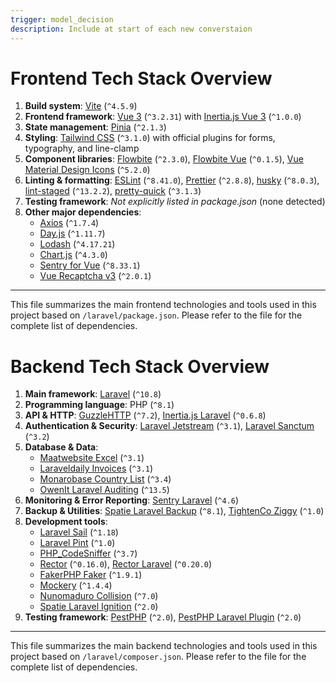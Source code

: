 ```yaml
---
trigger: model_decision
description: Include at start of each new converstaion
---
```


# Frontend Tech Stack Overview

1. **Build system**: [Vite](https://vitejs.dev/) (`^4.5.9`)
2. **Frontend framework**: [Vue 3](https://vuejs.org/) (`^3.2.31`) with [Inertia.js Vue 3](https://inertiajs.com/) (`^1.0.0`)
3. **State management**: [Pinia](https://pinia.vuejs.org/) (`^2.1.3`)
4. **Styling**: [Tailwind CSS](https://tailwindcss.com/) (`^3.1.0`) with official plugins for forms, typography, and line-clamp
5. **Component libraries**: [Flowbite](https://flowbite.com/) (`^2.3.0`), [Flowbite Vue](https://flowbite.com/docs/components/vue/) (`^0.1.5`), [Vue Material Design Icons](https://github.com/robcresswell/vue-material-design-icons) (`^5.2.0`)
6. **Linting & formatting**: [ESLint](https://eslint.org/) (`^8.41.0`), [Prettier](https://prettier.io/) (`^2.8.8`), [husky](https://typicode.github.io/husky/) (`^8.0.3`), [lint-staged](https://github.com/okonet/lint-staged) (`^13.2.2`), [pretty-quick](https://github.com/azz/pretty-quick) (`^3.1.3`)
7. **Testing framework**: *Not explicitly listed in package.json* (none detected)
8. **Other major dependencies**:
   - [Axios](https://axios-http.com/) (`^1.7.4`)
   - [Day.js](https://day.js.org/) (`^1.11.7`)
   - [Lodash](https://lodash.com/) (`^4.17.21`)
   - [Chart.js](https://www.chartjs.org/) (`^4.3.0`)
   - [Sentry for Vue](https://docs.sentry.io/platforms/javascript/guides/vue/) (`^8.33.1`)
   - [Vue Recaptcha v3](https://www.npmjs.com/package/vue-recaptcha-v3) (`^2.0.1`)

---

This file summarizes the main frontend technologies and tools used in this project based on `/laravel/package.json`. Please refer to the file for the complete list of dependencies.


# Backend Tech Stack Overview

1. **Main framework**: [Laravel](https://laravel.com/) (`^10.8`)
2. **Programming language**: PHP (`^8.1`)
3. **API & HTTP**: [GuzzleHTTP](https://docs.guzzlephp.org/) (`^7.2`), [Inertia.js Laravel](https://inertiajs.com/server-side-setup) (`^0.6.8`)
4. **Authentication & Security**: [Laravel Jetstream](https://jetstream.laravel.com/) (`^3.1`), [Laravel Sanctum](https://laravel.com/docs/10.x/sanctum) (`^3.2`)
5. **Database & Data**:
   - [Maatwebsite Excel](https://docs.laravel-excel.com/) (`^3.1`)
   - [Laraveldaily Invoices](https://laraveldaily.com/package/laravel-invoices/) (`^3.1`)
   - [Monarobase Country List](https://github.com/Monarobase/country-list) (`^3.4`)
   - [OwenIt Laravel Auditing](https://github.com/owen-it/laravel-auditing) (`^13.5`)
6. **Monitoring & Error Reporting**: [Sentry Laravel](https://docs.sentry.io/platforms/php/guides/laravel/) (`^4.6`)
7. **Backup & Utilities**: [Spatie Laravel Backup](https://spatie.be/docs/laravel-backup) (`^8.1`), [TightenCo Ziggy](https://github.com/tighten/ziggy) (`^1.0`)
8. **Development tools**:
   - [Laravel Sail](https://laravel.com/docs/10.x/sail) (`^1.18`)
   - [Laravel Pint](https://laravel.com/docs/10.x/pint) (`^1.0`)
   - [PHP_CodeSniffer](https://github.com/squizlabs/PHP_CodeSniffer) (`^3.7`)
   - [Rector](https://github.com/rectorphp/rector) (`^0.16.0`), [Rector Laravel](https://github.com/driftingly/rector-laravel) (`^0.20.0`)
   - [FakerPHP Faker](https://fakerphp.github.io/) (`^1.9.1`)
   - [Mockery](https://github.com/mockery/mockery) (`^1.4.4`)
   - [Nunomaduro Collision](https://github.com/nunomaduro/collision) (`^7.0`)
   - [Spatie Laravel Ignition](https://spatie.be/docs/laravel-ignition) (`^2.0`)
9. **Testing framework**: [PestPHP](https://pestphp.com/) (`^2.0`), [PestPHP Laravel Plugin](https://pestphp.com/docs/laravel) (`^2.0`)

---

This file summarizes the main backend technologies and tools used in this project based on `/laravel/composer.json`. Please refer to the file for the complete list of dependencies.

